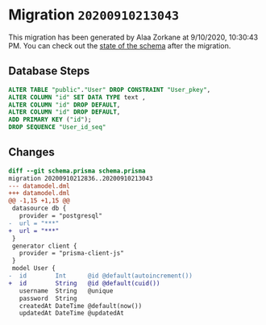 # Migration `20200910213043`

This migration has been generated by Alaa Zorkane at 9/10/2020, 10:30:43 PM.
You can check out the [state of the schema](./schema.prisma) after the migration.

## Database Steps

```sql
ALTER TABLE "public"."User" DROP CONSTRAINT "User_pkey",
ALTER COLUMN "id" SET DATA TYPE text ,
ALTER COLUMN "id" DROP DEFAULT,
ALTER COLUMN "id" DROP DEFAULT,
ADD PRIMARY KEY ("id");
DROP SEQUENCE "User_id_seq"
```

## Changes

```diff
diff --git schema.prisma schema.prisma
migration 20200910212836..20200910213043
--- datamodel.dml
+++ datamodel.dml
@@ -1,15 +1,15 @@
 datasource db {
   provider = "postgresql"
-  url = "***"
+  url = "***"
 }
 generator client {
   provider = "prisma-client-js"
 }
 model User {
-  id        Int      @id @default(autoincrement())
+  id        String   @id @default(cuid())
   username  String   @unique
   password  String
   createdAt DateTime @default(now())
   updatedAt DateTime @updatedAt
```



